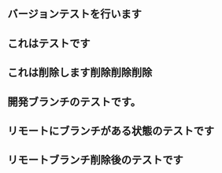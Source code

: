 ## バージョンテストを行います
## これはテストです
## これは削除します削除削除削除
## 開発ブランチのテストです。
## リモートにブランチがある状態のテストです
## リモートブランチ削除後のテストです